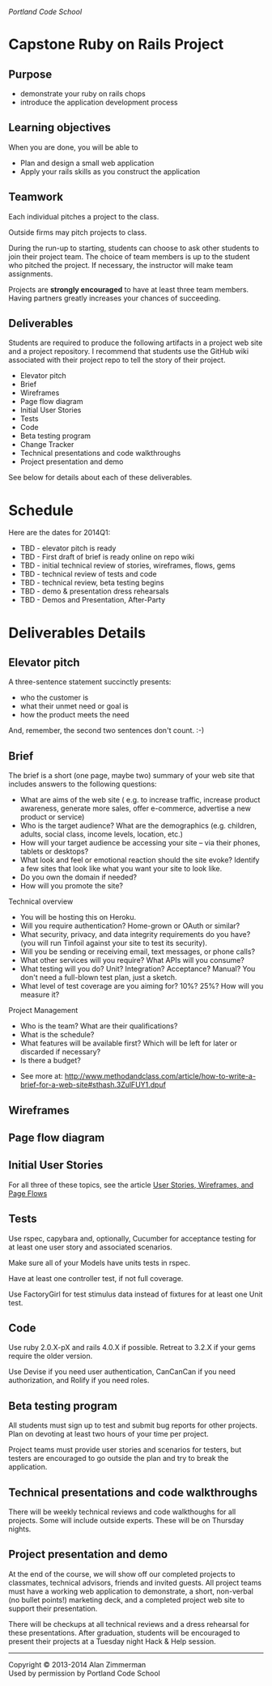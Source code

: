 
*Portland Code School*
# Capstone Ruby on Rails Project
## Purpose
* demonstrate your ruby on rails chops
* introduce the application development process

## Learning objectives
When you are done, you will be able to 
* Plan and design a small web application
* Apply your rails skills as you construct the application

## Teamwork

Each individual pitches a project to the class.  

Outside firms may pitch projects to class.

During the run-up to starting, students can choose to ask other students to join their project team. The choice of team members is up to the student who pitched the project. If necessary, the instructor will make team assignments.

Projects are **strongly encouraged** to have at least three team members. Having partners greatly increases your chances of succeeding.

## Deliverables

Students are required to produce the following artifacts in a project web site and a project repository. I recommend that students use the GitHub wiki associated with their project repo to tell the story of their project.

* Elevator pitch
* Brief
* Wireframes 
* Page flow diagram
* Initial User Stories
* Tests
* Code
* Beta testing program
* Change Tracker
* Technical presentations and code walkthroughs
* Project presentation and demo

See below for details about each of these deliverables.

# Schedule

Here are the dates for 2014Q1:

* TBD - elevator pitch is ready
* TBD - First draft of brief is ready online on repo wiki 
* TBD - initial technical review of stories, wireframes, flows, gems
* TBD - technical review of tests and code
* TBD - technical review, beta testing begins
* TBD - demo & presentation dress rehearsals
* TBD - Demos and Presentation, After-Party

# Deliverables Details

## Elevator pitch 

A three-sentence statement succinctly presents:

* who the customer is
* what their unmet need or goal is
* how the product meets the need

And, remember, the second two sentences don't count. :-) 

## Brief

The brief is a short (one page, maybe two) summary of your web site that includes answers to the following questions:

* What are aims of the web site ( e.g. to increase traffic, increase product awareness, generate more sales, offer e-commerce, advertise a new product or service)
* Who is the target audience? What are the demographics (e.g. children, adults, social class, income levels, location, etc.)
* How will your target audience be accessing your site – via their phones, tablets or desktops?
* What look and feel or emotional reaction should the site evoke? Identify a few sites that look like what you want your site to look like.
* Do you own the domain if needed?
* How will you promote the site?

Technical overview

* You will be hosting this on Heroku.
* Will you require authentication? Home-grown or OAuth or similar?
* What security, privacy, and data integrity requirements do you have? (you will run Tinfoil against your site to test its security).
* Will you be sending or receiving email, text messages, or phone calls?
* What other services will you require? What APIs will you consume?
* What testing will you do? Unit? Integration? Acceptance? Manual? You don't need a full-blown test plan, just a sketch.
* What level of test coverage are you aiming for? 10%? 25%? How will you measure it?

Project Management

* Who is the team? What are their qualifications?
* What is the schedule? 
* What features will be available first? Which will be left for later or discarded if necessary?
* Is there a budget? 

- See more at: http://www.methodandclass.com/article/how-to-write-a-brief-for-a-web-site#sthash.3ZulFUY1.dpuf

## Wireframes 
## Page flow diagram
## Initial User Stories

For all three of these topics, see the article [User Stories, Wireframes, and Page Flows](../articles/user_stories_wireframes_page_flows.md)

## Tests

Use rspec, capybara and, optionally, Cucumber for acceptance testing for at least one user story and associated scenarios.

Make sure all of your Models have units tests in rspec.

Have at least one controller test, if not full coverage.

Use FactoryGirl for test stimulus data instead of fixtures for at least one Unit test.

## Code

Use ruby 2.0.X-pX and rails 4.0.X if possible. Retreat to 3.2.X if your gems require the older version.

Use Devise if you need user authentication, CanCanCan if you need authorization, and Rolify if you need roles.


## Beta testing program

All students must sign up to test and submit bug reports for other projects. Plan on devoting at least two hours of your time per project.

Project teams must provide user stories and scenarios for testers, but testers are encouraged to go outside the plan and try to break the application.

## Technical presentations and code walkthroughs

There will be weekly technical reviews and code walkthoughs for all projects. Some will include outside experts. These will be on Thursday nights.


## Project presentation and demo

At the end of the course, we will show off our completed projects to classmates, technical advisors, friends and invited guests. All project teams must have a working web application to demonstrate, a short, non-verbal (no bullet points!) marketing deck, and a completed project web site to support their presentation.

There will be checkups at all technical reviews and a dress rehearsal for these presentations.  After graduation, students will be encouraged to present their projects at a Tuesday night Hack & Help session.

<hr />
Copyright © 2013-2014 Alan Zimmerman <br />
Used by permission by Portland Code School